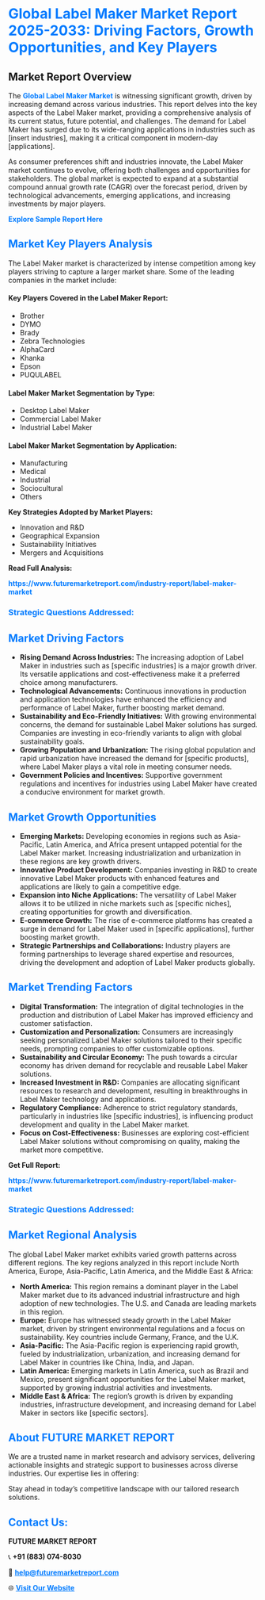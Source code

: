 <h1 style="color: #007BFF;">Global Label Maker Market Report 2025-2033: Driving Factors, Growth Opportunities, and Key Players</h1>

<section id="overview">
<h2>Market Report Overview</h2>
<p>The <a href="https://www.futuremarketreport.com/industry-report/label-maker-market" style="color: #007BFF; text-decoration: none;"><strong>Global Label Maker Market</strong></a> is witnessing significant growth, driven by increasing demand across various industries. This report delves into the key aspects of the Label Maker market, providing a comprehensive analysis of its current status, future potential, and challenges. The demand for Label Maker has surged due to its wide-ranging applications in industries such as [insert industries], making it a critical component in modern-day [applications].</p>
<p>As consumer preferences shift and industries innovate, the Label Maker market continues to evolve, offering both challenges and opportunities for stakeholders. The global market is expected to expand at a substantial compound annual growth rate (CAGR) over the forecast period, driven by technological advancements, emerging applications, and increasing investments by major players.</p>
</section>

<section id="overview">
<p><a href="https://www.futuremarketreport.com/request-sample/reportId=57425" style="color: #007BFF; text-decoration: none;"><strong>Explore Sample Report Here</strong></a></p>
</section>

<section id="key-players">
<h2 style="color: #007BFF;">Market Key Players Analysis</h2>
<p>The Label Maker market is characterized by intense competition among key players striving to capture a larger market share. Some of the leading companies in the market include:</p>
<h4>Key Players Covered in the Label Maker Report:</h4>
<ul><li>Brother</li><li>DYMO</li><li>Brady</li><li>Zebra Technologies</li><li>AlphaCard</li><li>Khanka</li><li>Epson</li><li>PUQULABEL</li></ul>
<h4>Label Maker Market Segmentation by Type:</h4>
<ul><li>Desktop Label Maker</li><li>Commercial Label Maker</li><li>Industrial Label Maker</li></ul>

<h4>Label Maker Market Segmentation by Application:</h4>
<ul><li>Manufacturing</li><li>Medical</li><li>Industrial</li><li>Sociocultural</li><li>Others</li></ul>
<p><strong>Key Strategies Adopted by Market Players:</strong></p>
<ul>
<li>Innovation and R&D</li>
<li>Geographical Expansion</li>
<li>Sustainability Initiatives</li>
<li>Mergers and Acquisitions</li>
</ul>
</section>

<section>
<p><strong>Read Full Analysis: </strong></p><a href="https://www.futuremarketreport.com/industry-report/label-maker-market" style="color: #007BFF; text-decoration: none;"><strong>https://www.futuremarketreport.com/industry-report/label-maker-market</strong></a>
<h3 style="color: #007BFF;">Strategic Questions Addressed:</h3>
</section>

<section id="driving-factors">
<h2 style="color: #007BFF;">Market Driving Factors</h2>
<ul>
<li><strong>Rising Demand Across Industries:</strong> The increasing adoption of Label Maker in industries such as [specific industries] is a major growth driver. Its versatile applications and cost-effectiveness make it a preferred choice among manufacturers.</li>
<li><strong>Technological Advancements:</strong> Continuous innovations in production and application technologies have enhanced the efficiency and performance of Label Maker, further boosting market demand.</li>
<li><strong>Sustainability and Eco-Friendly Initiatives:</strong> With growing environmental concerns, the demand for sustainable Label Maker solutions has surged. Companies are investing in eco-friendly variants to align with global sustainability goals.</li>
<li><strong>Growing Population and Urbanization:</strong> The rising global population and rapid urbanization have increased the demand for [specific products], where Label Maker plays a vital role in meeting consumer needs.</li>
<li><strong>Government Policies and Incentives:</strong> Supportive government regulations and incentives for industries using Label Maker have created a conducive environment for market growth.</li>
</ul>
</section>

<section id="growth-opportunities">
<h2 style="color: #007BFF;">Market Growth Opportunities</h2>
<ul>
<li><strong>Emerging Markets:</strong> Developing economies in regions such as Asia-Pacific, Latin America, and Africa present untapped potential for the Label Maker market. Increasing industrialization and urbanization in these regions are key growth drivers.</li>
<li><strong>Innovative Product Development:</strong> Companies investing in R&D to create innovative Label Maker products with enhanced features and applications are likely to gain a competitive edge.</li>
<li><strong>Expansion into Niche Applications:</strong> The versatility of Label Maker allows it to be utilized in niche markets such as [specific niches], creating opportunities for growth and diversification.</li>
<li><strong>E-commerce Growth:</strong> The rise of e-commerce platforms has created a surge in demand for Label Maker used in [specific applications], further boosting market growth.</li>
<li><strong>Strategic Partnerships and Collaborations:</strong> Industry players are forming partnerships to leverage shared expertise and resources, driving the development and adoption of Label Maker products globally.</li>
</ul>
</section>

<section id="trending-factors">
<h2 style="color: #007BFF;">Market Trending Factors</h2>
<ul>
<li><strong>Digital Transformation:</strong> The integration of digital technologies in the production and distribution of Label Maker has improved efficiency and customer satisfaction.</li>
<li><strong>Customization and Personalization:</strong> Consumers are increasingly seeking personalized Label Maker solutions tailored to their specific needs, prompting companies to offer customizable options.</li>
<li><strong>Sustainability and Circular Economy:</strong> The push towards a circular economy has driven demand for recyclable and reusable Label Maker solutions.</li>
<li><strong>Increased Investment in R&D:</strong> Companies are allocating significant resources to research and development, resulting in breakthroughs in Label Maker technology and applications.</li>
<li><strong>Regulatory Compliance:</strong> Adherence to strict regulatory standards, particularly in industries like [specific industries], is influencing product development and quality in the Label Maker market.</li>
<li><strong>Focus on Cost-Effectiveness:</strong> Businesses are exploring cost-efficient Label Maker solutions without compromising on quality, making the market more competitive.</li>
</ul>
</section>

<section>
<p><strong>Get Full Report: </strong></p><a href="https://www.futuremarketreport.com/industry-report/label-maker-market" style="color: #007BFF; text-decoration: none;"><strong>https://www.futuremarketreport.com/industry-report/label-maker-market</strong></a>
<h3 style="color: #007BFF;">Strategic Questions Addressed:</h3>
</section>


<section id="regional-analysis">
<h2 style="color: #007BFF;">Market Regional Analysis</h2>
<p>The global Label Maker market exhibits varied growth patterns across different regions. The key regions analyzed in this report include North America, Europe, Asia-Pacific, Latin America, and the Middle East & Africa:</p>
<ul>
<li><strong>North America:</strong> This region remains a dominant player in the Label Maker market due to its advanced industrial infrastructure and high adoption of new technologies. The U.S. and Canada are leading markets in this region.</li>
<li><strong>Europe:</strong> Europe has witnessed steady growth in the Label Maker market, driven by stringent environmental regulations and a focus on sustainability. Key countries include Germany, France, and the U.K.</li>
<li><strong>Asia-Pacific:</strong> The Asia-Pacific region is experiencing rapid growth, fueled by industrialization, urbanization, and increasing demand for Label Maker in countries like China, India, and Japan.</li>
<li><strong>Latin America:</strong> Emerging markets in Latin America, such as Brazil and Mexico, present significant opportunities for the Label Maker market, supported by growing industrial activities and investments.</li>
<li><strong>Middle East & Africa:</strong> The region’s growth is driven by expanding industries, infrastructure development, and increasing demand for Label Maker in sectors like [specific sectors].</li>
</ul>
</section>

<footer>
<h2 style="color: #007BFF;">About FUTURE MARKET REPORT</h2>
<p>We are a trusted name in market research and advisory services, delivering actionable insights and strategic support to businesses across diverse industries. Our expertise lies in offering:</p>

<p>Stay ahead in today’s competitive landscape with our tailored research solutions.</p>

<h2 style="color: #007BFF;">Contact Us:</h2>
<p><strong>FUTURE MARKET REPORT</strong></p>
<p>📞 <strong>+91 (883) 074-8030</strong></p>
<p>📧 <strong><a href="mailto:help@futuremarketreport.com" style="color: #007BFF;">help@futuremarketreport.com</a></strong></p>
<p>🌐 <strong><a href="https://www.futuremarketreport.com/" style="color: #007BFF;">Visit Our Website</a></strong></p>
</footer>